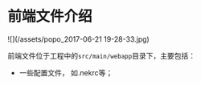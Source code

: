 # 前端文件介绍

![](/assets/popo_2017-06-21  19-28-33.jpg)

前端文件位于工程中的`src/main/webapp`目录下，主要包括：

* 一些配置文件， 如.nekrc等；





